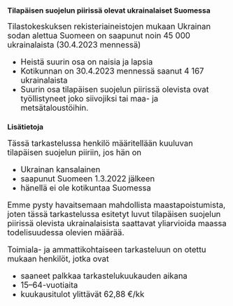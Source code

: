 
### Tilapäisen suojelun piirissä olevat ukrainalaiset Suomessa 

<font size="4"> 
Tilastokeskuksen rekisteriaineistojen mukaan Ukrainan sodan alettua Suomeen on saapunut noin 45 000 ukrainalaista (30.4.2023 mennessä)

- Heistä suurin osa on naisia ja lapsia
- Kotikunnan on 30.4.2023 mennessä saanut 4 167 ukrainalaista
- Suurin osa tilapäisen suojelun piirissä olevista ovat työllistyneet joko siivojiksi tai maa- ja metsätaloustöihin.

</font> 

### Lisätietoja
<font size="4"> 
Tässä tarkastelussa henkilö määritellään kuuluvan tilapäisen suojelun piiriin, jos hän on

- Ukrainan kansalainen
- saapunut Suomeen 1.3.2022 jälkeen 
- hänellä ei ole kotikuntaa Suomessa

Emme pysty havaitsemaan mahdollista maastapoistumista, joten tässä tarkastelussa esitetyt luvut tilapäisen suojelun piirissä olevista ukrainalaisista saattavat yliarvioida maassa todelisuudessa olevien määrää.


Toimiala- ja ammattikohtaiseen tarkasteluun on otettu mukaan henkilöt, jotka ovat

- saaneet palkkaa tarkastelukuukauden aikana
- 15–64-vuotiaita
- kuukausitulot ylittävät 62,88 €/kk



</font> 

